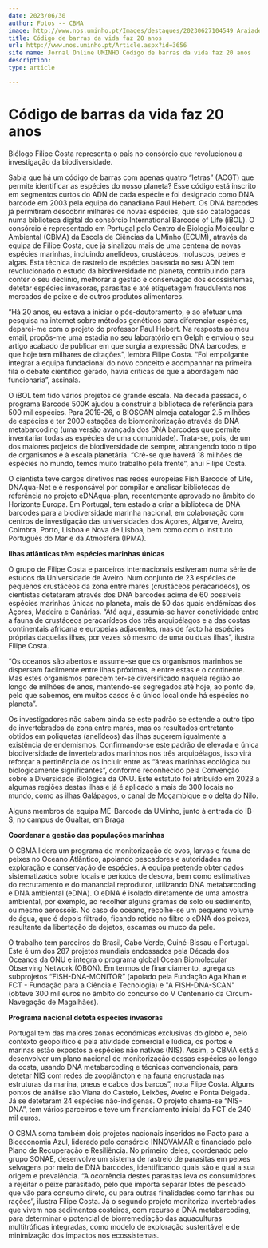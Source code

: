 ```yaml
---
date: 2023/06/30
author: Fotos -- CBMA
image: http://www.nos.uminho.pt/Images/destaques/20230627104549_AraiadequatroolhoseocdigodebarrasdeADNqueaidentifica.jpg
title: Código de barras da vida faz 20 anos
url: http://www.nos.uminho.pt/Article.aspx?id=3656
site name: Jornal Online UMINHO Código de barras da vida faz 20 anos
description: 
type: article

---
```

# Código de barras da vida faz 20 anos




Biólogo Filipe Costa representa o país no consórcio que revolucionou a investigação da biodiversidade.

Sabia que há um código de barras com apenas quatro “letras” (ACGT) que permite identificar as espécies do nosso planeta? Esse código está inscrito em segmentos curtos do ADN de cada espécie e foi designado como DNA barcode em 2003 pela equipa do canadiano Paul Hebert. Os DNA barcodes já permitiram descobrir milhares de novas espécies, que são catalogadas numa biblioteca digital do consórcio International Barcode of Life (iBOL). O consórcio é representado em Portugal pelo Centro de Biologia Molecular e Ambiental (CBMA) da Escola de Ciências da UMinho (ECUM), através da equipa de Filipe Costa, que já sinalizou mais de uma centena de novas espécies marinhas, incluindo anelídeos, crustáceos, moluscos, peixes e algas. Esta técnica de rastreio de espécies baseada no seu ADN tem revolucionado o estudo da biodiversidade no planeta, contribuindo para conter o seu declínio, melhorar a gestão e conservação dos ecossistemas, detetar espécies invasoras, parasitas e até etiquetagem fraudulenta nos mercados de peixe e de outros produtos alimentares.

“Há 20 anos, eu estava a iniciar o pós-doutoramento, e ao efetuar uma pesquisa na internet sobre métodos genéticos para diferenciar espécies, deparei-me com o projeto do professor Paul Hebert. Na resposta ao meu email, propôs-me uma estadia no seu laboratório em Gelph e enviou o seu artigo acabado de publicar em que surgia a expressão DNA barcodes, e que hoje tem milhares de citações”, lembra Filipe Costa. “Foi empolgante integrar a equipa fundacional do novo conceito e acompanhar na primeira fila o debate científico gerado, havia críticas de que a abordagem não funcionaria”, assinala.

O iBOL tem tido vários projetos de grande escala. Na década passada, o programa Barcode 500K ajudou a construir a biblioteca de referência para 500 mil espécies. Para 2019-26, o BIOSCAN almeja catalogar 2.5 milhões de espécies e ter 2000 estações de biomonitorização através de DNA metabarcoding (uma versão avançada dos DNA barcodes que permite inventariar todas as espécies de uma comunidade). Trata-se, pois, de um dos maiores projetos de biodiversidade de sempre, abrangendo todo o tipo de organismos e à escala planetária. “Crê-se que haverá 18 milhões de espécies no mundo, temos muito trabalho pela frente”, anui Filipe Costa.

O cientista teve cargos diretivos nas redes europeias Fish Barcode of Life, DNAqua-Net e é responsável por compilar e analisar bibliotecas de referência no projeto eDNAqua-plan, recentemente aprovado no âmbito do Horizonte Europa. Em Portugal, tem estado a criar a biblioteca de DNA barcodes para a biodiversidade marinha nacional, em colaboração com centros de investigação das universidades dos Açores, Algarve, Aveiro, Coimbra, Porto, Lisboa e Nova de Lisboa, bem como com o Instituto Português do Mar e da Atmosfera (IPMA).


**Ilhas atlânticas têm espécies marinhas únicas** 

O grupo de Filipe Costa e parceiros internacionais estiveram numa série de estudos da Universidade de Aveiro. Num conjunto de 23 espécies de pequenos crustáceos da zona entre marés (crustáceos peracarídeos), os cientistas detetaram através dos DNA barcodes acima de 60 possíveis espécies marinhas únicas no planeta, mais de 50 das quais endémicas dos Açores, Madeira e Canárias. “Até aqui, assumia-se haver conetividade entre a fauna de crustáceos peracarídeos dos três arquipélagos e a das costas continentais africana e europeias adjacentes, mas de facto há espécies próprias daquelas ilhas, por vezes só mesmo de uma ou duas ilhas”, ilustra Filipe Costa.

“Os oceanos são abertos e assume-se que os organismos marinhos se dispersam facilmente entre ilhas próximas, e entre estas e o continente. Mas estes organismos parecem ter-se diversificado naquela região ao longo de milhões de anos, mantendo-se segregados até hoje, ao ponto de, pelo que sabemos, em muitos casos é o único local onde há espécies no planeta”.

Os investigadores não sabem ainda se este padrão se estende a outro tipo de invertebrados da zona entre marés, mas os resultados entretanto obtidos em poliquetas (anelídeos) das ilhas sugerem igualmente a existência de endemismos. Confirmando-se este padrão de elevada e única biodiversidade de invertebrados marinhos nos três arquipélagos, isso virá reforçar a pertinência de os incluir entre as “áreas marinhas ecológica ou biologicamente significantes”, conforme reconhecido pela Convenção sobre a Diversidade Biológica da ONU. Este estatuto foi atribuído em 2023 a algumas regiões destas ilhas e já é aplicado a mais de 300 locais no mundo, como as ilhas Galápagos, o canal de Moçambique e o delta do Nilo.

Alguns membros da equipa ME-Barcode da UMinho, junto à entrada do IB-S, no campus de Gualtar, em Braga

**Coordenar a gestão das populações marinhas** 

O CBMA lidera um programa de monitorização de ovos, larvas e fauna de peixes no Oceano Atlântico, apoiando pescadores e autoridades na exploração e conservação de espécies. A equipa pretende obter dados sistematizados sobre locais e períodos de desova, bem como estimativas do recrutamento e do manancial reprodutor, utilizando DNA metabarcoding e DNA ambiental (eDNA). O eDNA é isolado diretamente de uma amostra ambiental, por exemplo, ao recolher alguns gramas de solo ou sedimento, ou mesmo aerossóis. No caso do oceano, recolhe-se um pequeno volume de água, que é depois filtrado, ficando retido no filtro o eDNA dos peixes, resultante da libertação de dejetos, escamas ou muco da pele.

O trabalho tem parceiros do Brasil, Cabo Verde, Guiné-Bissau e Portugal. Este é um dos 287 projetos mundiais endossados pela Década dos Oceanos da ONU e integra o programa global Ocean Biomolecular Observing Network (OBON). Em termos de financiamento, agrega os subprojetos “FISH-DNA-MONITOR” (apoiado pela Fundação Aga Khan e FCT - Fundação para a Ciência e Tecnologia) e "A FISH-DNA-SCAN" (obteve 300 mil euros no âmbito do concurso do V Centenário da Circum-Navegação de Magalhães).

**Programa nacional deteta espécies invasoras** 

Portugal tem das maiores zonas económicas exclusivas do globo e, pelo contexto geopolítico e pela atividade comercial e lúdica, os portos e marinas estão expostos a espécies não nativas (NIS). Assim, o CBMA está a desenvolver um plano nacional de monitorização dessas espécies ao longo da costa, usando DNA metabarcoding e técnicas convencionais, para detetar NIS com redes de zooplâncton e na fauna encrustada nas estruturas da marina, pneus e cabos dos barcos”, nota Flipe Costa. Alguns pontos de análise são Viana do Castelo, Leixões, Aveiro e Ponta Delgada. Já se detetaram 24 espécies não-indígenas. O projeto chama-se “NIS-DNA”, tem vários parceiros e teve um financiamento inicial da FCT de 240 mil euros.

O CBMA soma também dois projetos nacionais inseridos no Pacto para a Bioeconomia Azul, liderado pelo consórcio INNOVAMAR e financiado pelo Plano de Recuperação e Resiliência. No primeiro deles, coordenado pelo grupo SONAE, desenvolve um sistema de rastreio de parasitas em peixes selvagens por meio de DNA barcodes, identificando quais são e qual a sua origem e prevalência. “A ocorrência destes parasitas leva os consumidores a rejeitar o peixe parasitado, pelo que importa separar lotes de pescado que vão para consumo direto, ou para outras finalidades como farinhas ou rações”, ilustra Filipe Costa. Já o segundo projeto monitoriza invertebrados que vivem nos sedimentos costeiros, com recurso a DNA metabarcoding, para determinar o potencial de biorremediação das aquaculturas multitróficas integradas, como modelo de exploração sustentável e de minimização dos impactos nos ecossistemas.
